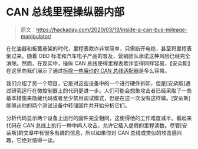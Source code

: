 # CAN 总线里程操纵器内部

> 原文：<https://hackaday.com/2020/03/13/inside-a-can-bus-mileage-manipulator/>

在化油器和板簧悬架的时代，里程表欺诈非常简单，只需断开电缆，甚至将里程表倒过来。随着 OBD 标准和汽车电子产品的普及，营销团队承诺这种风险已经完全消除。然而，在现实中，操纵 CAN 总线使得里程表欺诈变得同样容易，【安朵斯】在这里向我们展示了通过[拆除一些廉价的 CAN 总线适配器](https://dangerouspayload.com/2020/03/10/hacking-a-mileage-manipulator-can-bus-filter-device/)是多么容易。

我们介绍了另一个项目，它是对这些设备中的一个进行硬件拆卸，但是[安朵斯]通过研究运行在微控制器上的代码更进一步。人们可能会想象攻击者已经采取了一些基本措施来隐藏代码或者至少禁用调试模式，但是在这一次没有这样做。[安朵斯]能够从他的两个测试设备中转储固件并开始分析它们。

分析代码显示两个设备上运行的固件完全相同，这使得他的工作难度减半。看起来代码在 CAN 总线上执行一种中间人攻击，允许它插入虚假的里程读数。尽管[安朵斯]的文章中有很多有趣的信息，所以如果你对 CAN 总线或类似的攻击感兴趣，它绝对值得一读。